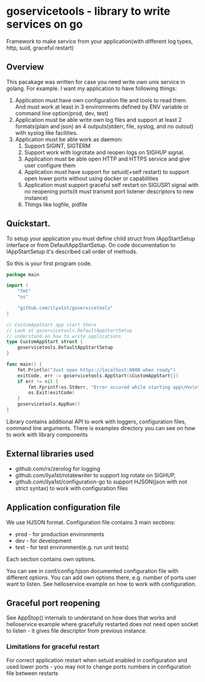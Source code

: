 # goservicetools - library to write services on go

Framework to make service from your application(with different log types, http, suid, graceful restart)

## Overview

This pacakage was written for case you need write own unix service in golang.
For example. I want my application to have following things:

 1. Application must have own configuration file and tools to read them. And must work at least in 3 enviromnents defined by ENV variable or command line option(prod, dev, test)
 1. Application must be able write own log files and support at least 2 formats(plain and json) an 4 outputs(stderr, file, syslog, and no outout) with syslog like facilities.
 1. Application must be able work as daemon:
    1. Support SIGINT, SIGTERM
    1. Support work with logrotate and reopen logs on SIGHUP signal.
    1. Application must be able open HTTP and HTTPS service and give user configure them
    1. Application must have support for setuid(+self restart) to support open lower ports without using docker or capabilities
    1. Application must support graceful self restart on SIGUSR1 signal with no reopening ports(it must transmit port listener descriptors to new instance)
    1. Things like logfile, pidfile

## Quickstart.

To setup your application you must define child struct from IAppStartSetup interface or from DefaultAppStartSetup. On code documentation to IAppStartSetup it's described call order of methods.

So this is your first program code.

```go
package main

import (
    "fmt"
    "os"

    "github.com/ilya1st/goservicetools"
)

// CustomAppStart app start there
// Look at goservicetools.DefaultAppStartSetup
// understand on how to write applications
type CustomAppStart struct {
    goservicetools.DefaultAppStartSetup
}

func main() {
    fmt.Println("Just open https://localhost:8000 when ready")
    exitCode, err := goservicetools.AppStart(&CustomAppStart{})
    if err != nil {
        fmt.Fprintf(os.Stderr, "Error occured while starting app\n%v\n", err)
        os.Exit(exitCode)
    }
    goservicetools.AppRun()
}
```
Library contains additional API to work with loggers, configuration files, command line arguments.
There is examples directory you can see on how to work with library components

## External libraries used

* github.com/rs/zerolog for logging
* github.com/ilya1st/rotatewriter to support log rotate on SIGHUP, 
* github.com/ilya1st/configuration-go to support HJSON(json with not strict syntax) to work with configuration files

## Application configuration file

We use HJSON format. Configuration file contains 3 main sections:

* prod - for production environments
* dev - for development
* test - for test environment(e.g. run unit tests)

Each section contains own options.

You can see in conf/config.hjson documented configuration file with different options.
You can add own options there, e.g. number of ports user want to listen. See helloservice example on how to work with configuration.

## Graceful port reopening

See AppStop() internals to understand on how does that works and helloservice example where gracefully  restarted does not need open socket to listen - it gives file descriptor from previous instance.

### Limitations for graceful restart

For correct application restart when setuid enabled in configuration and used lower ports - you may not to change ports numbers in configuration file between restarts